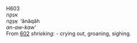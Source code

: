 <body>
  <p>H603<br>  אנקה  <br> אֲנָקָה  ‎  ‘ănâqâh  <br><i>an-aw-kaw‘ </i><br>From <a href="h0602.htm">602</a>  <i>shrieking: - </i>crying out, groaning, sighing.<br></p>
 </body>